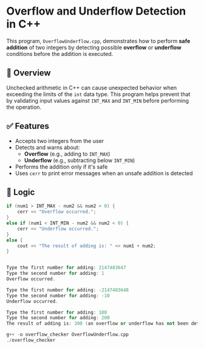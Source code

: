 # Overflow and Underflow Detection in C++

This program, `OverflowUnderflow.cpp`, demonstrates how to perform **safe addition** of two integers by detecting possible **overflow** or **underflow** conditions before the addition is executed.

## 📌 Overview

Unchecked arithmetic in C++ can cause unexpected behavior when exceeding the limits of the `int` data type. This program helps prevent that by validating input values against `INT_MAX` and `INT_MIN` before performing the operation.

## ✅ Features

- Accepts two integers from the user
- Detects and warns about:
  - **Overflow** (e.g., adding to `INT_MAX`)
  - **Underflow** (e.g., subtracting below `INT_MIN`)
- Performs the addition only if it's safe
- Uses `cerr` to print error messages when an unsafe addition is detected

## 🧠 Logic

```cpp
if (num1 > INT_MAX - num2 && num2 > 0) {
    cerr << "Overflow occurred.";
}
else if (num1 < INT_MIN - num2 && num2 < 0) {
    cerr << "Underflow occurred.";
}
else {
    cout << "The result of adding is: " << num1 + num2;
}


Type the first number for adding: 2147483647
Type the second number for adding: 1
Overflow occurred.

Type the first number for adding: -2147483648
Type the second number for adding: -10
Underflow occurred.

Type the first number for adding: 100
Type the second number for adding: 200
The result of adding is: 300 (an overflow or underflow has not been detected.)

g++ -o overflow_checker OverflowUnderflow.cpp
./overflow_checker
